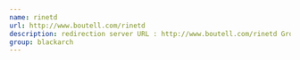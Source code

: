 ```yaml
---
name: rinetd
url: http://www.boutell.com/rinetd
description: redirection server URL : http://www.boutell.com/rinetd Groups : blackarch blackarch-networking
group: blackarch
---
```


